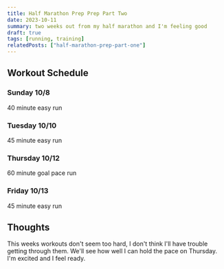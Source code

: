```yaml
---
title: Half Marathon Prep Prep Part Two
date: 2023-10-11
summary: two weeks out from my half marathon and I'm feeling good 
draft: true
tags: [running, training]
relatedPosts: ["half-marathon-prep-part-one"]  
---
```


## Workout Schedule
### Sunday 10/8
40 minute easy run
### Tuesday 10/10
45 minute easy run
### Thursday 10/12
60 minute goal pace run
### Friday 10/13
45 minute easy run

## Thoughts
This weeks workouts don't seem too hard, I don't think I'll have trouble getting through them. We'll see how well I can hold the pace on Thursday. I'm excited and I feel ready.
